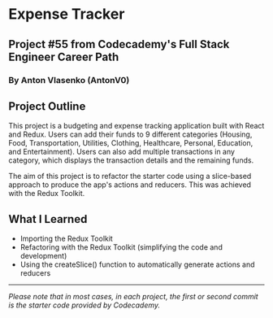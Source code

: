 # Expense Tracker
## Project #55 from Codecademy's Full Stack Engineer Career Path
### By Anton Vlasenko (AntonV0)  
## Project Outline
This project is a budgeting and expense tracking application built with React and Redux. Users can add their funds to 9 different categories (Housing, Food, Transportation, Utilities, Clothing, Healthcare, Personal, Education, and Entertainment). Users can also add multiple transactions in any category, which displays the transaction details and the remaining funds.

The aim of this project is to refactor the starter code using a slice-based approach to produce the app's actions and reducers. This was achieved with the Redux Toolkit.
## What I Learned
  - Importing the Redux Toolkit
  - Refactoring with the Redux Toolkit (simplifying the code and development)
  - Using the createSlice() function to automatically generate actions and reducers
***
*Please note that in most cases, in each project, the first or second commit is the starter code provided by Codecademy.*
